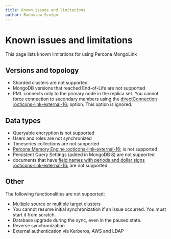 ```yaml
---
title: Known issues and limitations
author: Radoslaw Szulgo
---
```

# Known issues and limitations

This page lists known limitations for using Percona MongoLink

## Versions and topology

* Sharded clusters are not supported
* MongoDB versions that reached End-of-Life are not supported
* PML connects only to the primary node in the replica set. You cannot force connection to secondary members using the [directConnection :octicons-link-external-16:](https://www.mongodb.com/docs/manual/reference/connection-string/#connection-string-formats) option. This option is ignored.


## Data types

* Queryable encryption is not supported
* Users and roles are not synchronized
* Timeseries collections are not supported
* [Percona Memory Engine :octicons-link-external-16:](https://docs.percona.com/percona-server-for-mongodb/8.0/inmemory.html) is not supported
* Persistent Query Settings (added in MongoDB 8) are not supported 
* documents that have [field names with periods and dollar signs :octicons-link-external-16:](https://www.mongodb.com/docs/manual/core/dot-dollar-considerations/) are not supported

## Other

The following functionalities are not supported:

* Multiple source or multiple target clusters 
* You cannot resume initial synchronization if an issue occurred. You must start it from scratch.
* Database upgrade during the sync, even in the paused state.
* Reverse synchronization
* External authentication via Kerberos, AWS and LDAP
